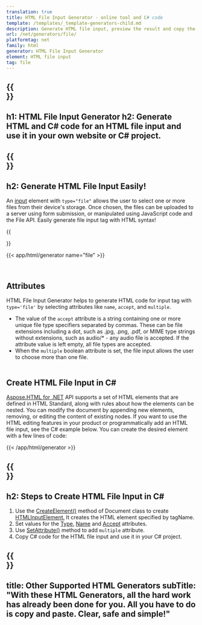```yaml
---
translation: true
title: HTML File Input Generator - online tool and C# code
template: /templates/_template-generators-child.md
description: Generate HTML file input, preview the result and copy the generated HTML and C# code to your website.
url: /net/generators/file/
platformtag: net
family: html
generator: HTML File Input Generator
element: HTML file input
tag: file
---
```


{{<section banner>}}
---
h1: HTML File Input Generator
h2: Generate HTML and C# code for an HTML file input and use it in your own website or C# project.
---

{{<section overview>}}
---
h2: Generate HTML File Input Easily!
---

An [input](https://html.spec.whatwg.org/multipage/input.html#the-input-element) element with `type="file"` allows the user to select one or more files from their device's storage. Once chosen, the files can be uploaded to a server using form submission, or manipulated using JavaScript code and the File API. Easily generate file input tag with HTML syntax! 

{{<section plugin>}}

{{< app/html/generator name="file" >}}

<br>
<h2> Attributes </h2>

HTML File Input Generator helps to generate HTML code for input tag with `type='file'` by selecting attributes like `name`, `accept`, and `multiple`. 
 - The value of the `accept` attribute is a string containing one or more unique file type specifiers separated by commas. These can be file extensions including a dot, such as .jpg, .png, .pdf, or MIME type strings without extensions, such as audio/* - any audio file is accepted. If the attribute value is left empty, all file types are accepted. 
 - When the `multiple` boolean attribute is set, the file input allows the user to choose more than one file.
<br><br>

<h2> Create HTML File Input in C#</h2>

[Aspose.HTML for .NET](/html/{{lang.url-fragment}}net/) API supports a set of HTML elements that are defined in HTML Standard, along with rules about how the elements can be nested. You can modify the document by appending new elements, removing, or editing the content of existing nodes. If you want to use the HTML editing features in your product or programmatically add an HTML file input, see the C# example below. You can create the desired element with a few lines of code:

{{< /app/html/generator >}}

{{<section steps>}}
---
h2: Steps to Create HTML File Input in C#
---

1. Use the [CreateElement()](https://reference.aspose.com/html/net/aspose.html.dom/document/createelement/) method of Document class to create [HTMLInputElement.](https://reference.aspose.com/html/net/aspose.html/htmlinputelement/) It creates the HTML element specified by tagName.
1. Set values for the [Type](https://reference.aspose.com/html/net/aspose.html/htmlinputelement/type/), [Name](https://reference.aspose.com/html/net/aspose.html/htmlinputelement/name/) and [Accept](https://reference.aspose.com/html/net/aspose.html/htmlinputelement/accept/) attributes.
1. Use [SetAttribute()](https://reference.aspose.com/html/net/aspose.html.dom/element/setattribute/) method to add `multiple` attribute.
1. Copy C# code for the HTML file input and use it in your C# project.

{{<section other-generators>}}
---
title: Other Supported HTML Generators
subTitle: "With these HTML Generators, all the hard work has already been done for you. All you have to do is copy and paste. Clear, safe and simple!"
---